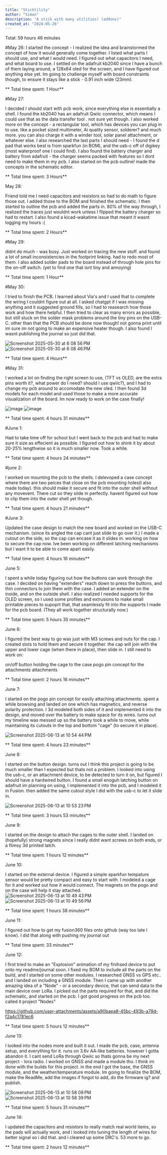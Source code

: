 ```yaml
---
title: "Sticktility"
author: "Simon"
description: "A stick with many utilities! (addons)"
created_at: "2024-05-26"
---
```

Total: 59 hours 46 minutes
 
#May 26: 
I started the concept - I realized the idea and brainstormed the concept of how it would generally come together. I listed what parts I should use, and what I would need. I figured out what capacitors I need, and what board to use. I settled on the adafruit kb2040 since I have a bunch of them laying around, a 128x64 oled for the screen, and I have figured out anything else yet. Im going to challenge myself with board constraints though, to ensure it stays like a stick - 0.91 inch wide (23mm). 


** Total time spent: 1 Hour**

#May 27: 

I decided I should start with pcb work, since everything else is essentially a shell. I found the kb2040 has an adafruit Qwiic connector, which means I could use that as the data transfer tool . not sure yet though. I also worked more on the concept - a rectangular tool, which has devices you can plug in to use. like a pocket sized multimeter, Ai quality sensor, solderer? and much more. you can also charge it with a winder tool, solar panel attachment, or whatever else. I also researched the last parts I should need - I found the d pad that works best is from sparkfun (in BOM), and the usb-c off of digikey (most waterproof one I could find). I also found the battery charger and battery from adafruit - the charger seems packed with features so I dont need to make them in my pcb. I also started on the pcb outline! made the concepts in the schematic editor.

** Total time spent: 3 Hours**

May 28:

Friend told me I need capacitors and resistors so had to do math to figure those out. I added those to the BOM and finished the schematic. I then started to outline the pcb and added the parts in. 80% of the way through, I realized the traces just wouldnt work unless I flipped the battery charger so had to restart. I also found a kicad-wakatime issue that meant it wasnt logging my hours :(

** Total time spent: 2 Hours**

#May 29: 

didnt do much - was busy. Just worked on tracing the new stuff. and found a lot of small inconsistencies in the footprint linking. had to redo most of them. I also added solder pads to the board instead of through hole pins for the on-off switch. (yet to find one that isnt tiny and annoying)

** Total time spent: 1 Hour**

#May 30: 

I tried to finish the PCB. I learned about Via's and I used that to complete the wiring I couldnt figure out at all. I asked chatgpt if I was missing anything and it suggested ground fills, so I had to reasearch how those work and how there helpful. I then tried to clear as many errors as possible, but still stuck on the solder mask problems around the tiny pins on the USB-C. other than that the PCB should be done now though! not gonna print until im sure im not going to make an expensive heater though. I also found I wasnt publishing the journal so just did that.

![Screenshot 2025-05-30 at 6 08 56 PM](https://github.com/user-attachments/assets/8d19ea9e-5798-4703-925f-01eef8e8dcec)
![Screenshot 2025-05-30 at 6 08 46 PM](https://github.com/user-attachments/assets/7641994d-bda6-48e2-b90f-3aa0c3e34070)


** Total time spent: 4 Hours**

#May 31: 

I worked a lot on finding the right screen to use, (TFT vs OLED, are the extra pins worth it?, what power do I need? should I use qwiic?), and I had to change my pcb around to accomodate the new oled. I then found 3d models for each model and used those to make a more accurate visualization of the board. Im now ready to work on the case finally!

![image](https://github.com/user-attachments/assets/3b66380e-714b-4adb-9922-42bd0eb6f7b9)
![image](https://github.com/user-attachments/assets/4cda4002-622f-441d-8c29-7a6ccb107d57)


** Total time spent: 4 hours 31 minutes**

#June 1:

Had to take time off for school but I went back to the pcb and had to make sure it size as effecient as possible. I figured out how to shink it by about 20-25% lengthwise so it is much smaller now. Took a while.

** Total time spent: 4 hours 24 minutes**

#june 2:

I worked on mounting the pcb to the shells. I delevoped a case concept where there are two peices that close on the pcb mounting holes(I also made today). this should make it secure and fit into the outer shell without any movevent. There cut so they slide in perfectly. havent figured out how to clip them into the outer shell yet though.

** Total time spent: 4 hours 21 minutes**

#June 3:

Updated the case design to match the new board and worked on the USB-C mechanism. (since its angled the cap cant just slide to go over it.) I made a cutout on the side, so the cap can encase it as it slides in. working on how to secure the cap now. Ive been working on different latching mechanisms but I want it to be able to come apart easily.

** Total time spent: 4 hours 16 minutes**



June 5:

I spent a while today figuring out how the buttons can work through the case. I decided on having "extenders" reach down to press the buttons, and thin connectors to join them with the case. I added an extender on the inside, and on the outside shell. I also realized I needed supports for the OLED screen, so I used some profiles and extrusions to make small printable pieces to supoprt that, that seamlessly fit into the supports I made for the pcb board. (They all work together structurally now.)

** Total time spent: 5 hours 35 minutes**

June 6:

I figured the best way to go was just with M3 screws and nuts for the cap. I created slots to hold them and secure it together. the cap will join with the upper and lower cage (when there in place), then slide in. I still need to work on:

on/off button
holding the cage to the case
pogo pin concept for the attachments
attachments

** Total time spent: 2 hours 16 minutes**

June 7:

I started on the pogo pin concept for easily attaching attachments. spent a while browsing and landed on one which has magnetics, and reverse polarity protection. I 3d modeled both sides of it and implemented it into the design, and moved over the battery to make space for its wires. turns out my timeline was messed up so the battery took a while to move, while maintaining its cutouts in the top and bottom "cage" (to secure it in place).

![Screenshot 2025-06-13 at 10 54 44 PM](https://github.com/user-attachments/assets/b4be699f-626b-4913-a979-424d33048b18)


** Total time spent: 4 hours 23 minutes**

June 8: 

I started on the button design. turns out I think this project is going to be much smaller than I expected but thats not a problem. I looked into using the usb-c, or an attachment device, to be detected to turn it on, but figured I should have a hardwired button. I found a small enoguh latching button on adafruit im planning on using, I implemented it into the pcb, and I modeled it in Fusion. then added the same cutout style I did with the usb-c to let it slide in.

![Screenshot 2025-06-13 at 10 53 23 PM](https://github.com/user-attachments/assets/606699b6-353a-4822-908e-7bf1e6fb2bf6)


** Total time spent: 3 hours 53 minutes**

June 9: 

I started on the design to attach the cages to the outer shell. I landed on (hopefully) strong magnets since I really didnt want screws on both ends, or a flimsy 3d printed latch.

** Total time spent: 1 hours 12 minutes**

June 10: 

I started on the external device. I figured a simple sparkfun tempature sensor would be pretty compact and easy to start with. I modeled a cage for it and worked out how it would connect. The magnets on the pogo and on the case will help it stay attached. 
![Screenshot 2025-06-13 at 10 49 43 PM](https://github.com/user-attachments/assets/dd9cbcec-98bf-4087-9d0f-118082a0d4d6)
![Screenshot 2025-06-13 at 10 49 56 PM](https://github.com/user-attachments/assets/df7f6a24-18ed-4674-98a4-9e3c9ee370a4)

** Total time spent: 1 hours 38 minutes**

June 11:

I figured out how to get my fusion360 files onto github (way too late I know). I did that along with pushing my journal out

** Total time spent:  33 minutes**

June 12:

I first tried to make an "Explosion" animation of my finihsed device to put onto my readme/journal soon. I fixed my BOM to include all the parts on the build, and I started on some other modules. I researched GNSS vs GPS etc.. and I landed on including a GNSS module. Then I came up with another amazing idea of a "Node" - or a secondary device, that can send data to the main device over LoRa. I picked out the parts required for that, and did the schematic, and started on the pcb. I got good progress on the pcb too. called it project "Nodes"

https://github.com/user-attachments/assets/a90baea8-45bc-493b-a78d-f2a4c1781ec6

** Total time spent: 5 hours 12 minutes**

June 13:

I looked into the nodes more and built it out. I made the pcb, case, antenna setup, and everything for it. runs on 3.6v AA-like batteries. however I gotta abandon it. I cant send LoRa through Qwiic so thats gonna be my next project - lora radio. I worked on GNSS and made a module tho. I think im done with the builds for this project. in the end I got the base, the GNSS module, and the weather/temperature module. Im going to finalize the BOM, make the ReadMe, add the images if forgot to add, do the firmware ig? and publish.

![Screenshot 2025-06-13 at 10 58 08 PM](https://github.com/user-attachments/assets/2d0ee5d7-1f7b-42c9-98e9-99bf43d84cba)
![Screenshot 2025-06-13 at 10 58 39 PM](https://github.com/user-attachments/assets/a2d229ae-eb48-47cd-bd0d-72f8092a9c83)


** Total time spent: 5 hours 31 minutes**
 
June 14:

I updated the capacitors and resistors to really match real world items, so the pads will actually work, and i looked into tuning the length of wires for better signal so i did that. and i cleared up some DRC's. 53 more to go.



** Total time spent: 2 hours 12 minutes**